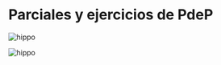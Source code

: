 # Parciales y ejercicios de PdeP

![hippo](https://i.giphy.com/media/v1.Y2lkPTc5MGI3NjExbmphbnl4MWU4MmY2am52ajB6cHM1ajFtdHVsbXNlbm9rZWtoNnNocyZlcD12MV9pbnRlcm5hbF9naWZfYnlfaWQmY3Q9Zw/l41lUJ1YoZB1lHVPG/giphy.gif)

![hippo](https://i.kym-cdn.com/photos/images/newsfeed/001/315/787/15c.gif)